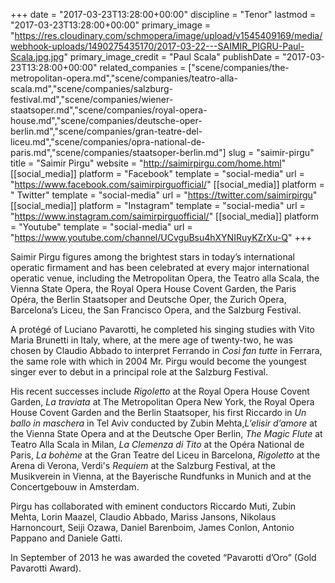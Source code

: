 +++
date = "2017-03-23T13:28:00+00:00"
discipline = "Tenor"
lastmod = "2017-03-23T13:28:00+00:00"
primary_image = "https://res.cloudinary.com/schmopera/image/upload/v1545409169/media/webhook-uploads/1490275435170/2017-03-22---SAIMIR_PIGRU-Paul-Scala.jpg.jpg"
primary_image_credit = "Paul Scala"
publishDate = "2017-03-23T13:28:00+00:00"
related_companies = ["scene/companies/the-metropolitan-opera.md","scene/companies/teatro-alla-scala.md","scene/companies/salzburg-festival.md","scene/companies/wiener-staatsoper.md","scene/companies/royal-opera-house.md","scene/companies/deutsche-oper-berlin.md","scene/companies/gran-teatre-del-liceu.md","scene/companies/opra-national-de-paris.md","scene/companies/staatsoper-berlin.md"]
slug = "saimir-pirgu"
title = "Saimir Pirgu"
website = "http://saimirpirgu.com/home.html"
[[social_media]]
platform = "Facebook"
template = "social-media"
url = "https://www.facebook.com/saimirpirguofficial/"
[[social_media]]
platform = " Twitter"
template = "social-media"
url = "https://twitter.com/saimirpirgu"
[[social_media]]
platform = "Instagram"
template = "social-media"
url = "https://www.instagram.com/saimirpirguofficial/"
[[social_media]]
platform = "Youtube"
template = "social-media"
url = "https://www.youtube.com/channel/UCvguBsu4hXYNIRuyKZrXu-Q"
+++

Saimir Pirgu figures among the brightest stars in today’s international operatic firmament and has been celebrated at every major international operatic venue, including the Metropolitan Opera, the Teatro alla Scala, the Vienna State Opera, the Royal Opera House Covent Garden, the Paris Opéra, the Berlin Staatsoper and Deutsche Oper, the Zurich Opera, Barcelona’s Liceu, the San Francisco Opera, and the Salzburg Festival.

A protégé of Luciano Pavarotti, he completed his singing studies with Vito Maria Brunetti in Italy, where, at the mere age of twenty-two, he was chosen by Claudio Abbado to interpret Ferrando in *Così fan tutte* in Ferrara, the same role with which in 2004 Mr. Pirgu would become the youngest singer ever to debut in a principal role at the Salzburg Festival.

His recent successes include *Rigoletto* at the Royal Opera House Covent Garden, *La traviata* at The Metropolitan Opera New York, the Royal Opera House Covent Garden and the Berlin Staatsoper, his first Riccardo in *Un ballo in maschera* in Tel Aviv conducted by Zubin Mehta,*L’elisir d’amore* at the Vienna State Opera and at the Deutsche Oper Berlin, *The Magic Flute* at Teatro Alla Scala in Milan, *La Clemenza di Tito* at the Opéra National de Paris, *La bohème* at the Gran Teatre del Liceu in Barcelona, *Rigoletto* at the Arena di Verona, Verdi's *Requiem* at the Salzburg Festival, at the Musikverein in Vienna, at the Bayerische Rundfunks in Munich and at the Concertgebouw in Amsterdam.

Pirgu has collaborated with eminent conductors Riccardo Muti, Zubin Mehta, Lorin Maazel,
Claudio Abbado, Mariss Jansons, Nikolaus Harnoncourt, Seiji Ozawa, Daniel Barenboim, James
Conlon, Antonio Pappano and Daniele Gatti.

In September of 2013 he was awarded the coveted “Pavarotti d’Oro” (Gold Pavarotti Award).

